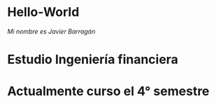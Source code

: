 # Hello-World

*Mi nombre es Javier Barragán*
# Estudio Ingeniería financiera 
# Actualmente curso el 4° semestre #
